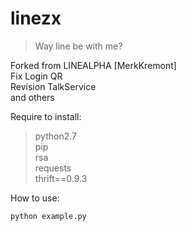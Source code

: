# linezx
> Way line be with me?

Forked from LINEALPHA [MerkKremont]<br />
Fix Login QR<br />
Revision TalkService<br />
and others<br />

Require to install:

> python2.7<br />
> pip<br />
> rsa<br />
> requests<br />
> thrift==0.9.3<br />

How to use:
```
python example.py
```
